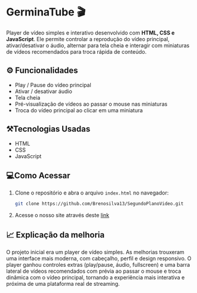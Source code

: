 # GerminaTube 🎬

Player de vídeo simples e interativo desenvolvido com **HTML, CSS e JavaScript**.
Ele permite controlar a reprodução do vídeo principal, ativar/desativar o áudio, alternar para tela cheia e interagir com miniaturas de vídeos recomendados para troca rápida de conteúdo.

## ⚙️ Funcionalidades

- Play / Pause do vídeo principal  
- Ativar / desativar áudio  
- Tela cheia  
- Pré-visualização de vídeos ao passar o mouse nas miniaturas  
- Troca do vídeo principal ao clicar em uma miniatura  

## ⚒️Tecnologias Usadas

- HTML  
- CSS  
- JavaScript  

## 💻Como Acessar

1. Clone o repositório e abra o arquivo `index.html` no navegador:  
   ```bash
   git clone https://github.com/Brenosilva13/SegundoPlanoVideo.git
   ```
2. Acesse o nosso site através deste [link](https://brenosilva13.github.io/GerminaTube/)

## 📈 Explicação da melhoria
O projeto inicial era um player de vídeo simples. As melhorias trouxeram uma interface mais moderna, com cabeçalho, perfil e design responsivo. O player ganhou controles extras (play/pause, áudio, fullscreen) e uma barra lateral de vídeos recomendados com prévia ao passar o mouse e troca dinâmica com o vídeo principal, tornando a experiência mais interativa e próxima de uma plataforma real de streaming.

